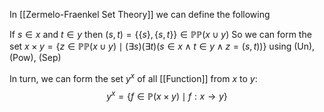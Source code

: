 In [[Zermelo-Fraenkel Set Theory]] we can define the following

If $s \in x$ and $t\in y$ then $(s,t)=\{ \{ s \},\{ s,t \} \}\in \mathbb{P}\mathbb{P}(x\cup y)$ 
So we can form the set 
$x\times y=\{ z\in \mathbb{P}\mathbb{P}(x\cup y)\mid(\exists s)(\exists t)(s \in x\land t\in y\land z=(s,t)) \}$
using (Un), (Pow), (Sep)

In turn, we can form the set $y^{x}$ of all [[Function]] from $x$ to $y$:
$$
y^{x}=\{ f\in \mathbb{P}(x\times y)\mid f:x\to y \}
$$
